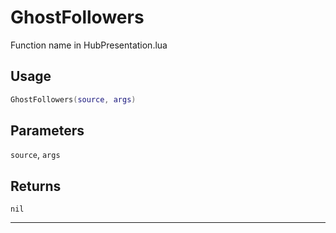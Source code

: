 # GhostFollowers
Function name in HubPresentation.lua
## Usage
```lua
GhostFollowers(source, args)
```
## Parameters
`source`, `args`
## Returns
`nil`

---